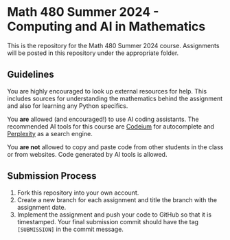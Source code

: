# Math 480 Summer 2024 - Computing and AI in Mathematics

This is the repository for the Math 480 Summer 2024 course. Assignments will be posted in this repository under the appropriate folder.

## Guidelines
You are highly encouraged to look up external resources for help. This includes sources for understanding the mathematics behind the assignment and also for learning any Python specifics.

You **are** allowed (and encouraged!) to use AI coding assistants. The recommended AI tools for this course are [Codeium](https://codeium.com) for autocomplete and [Perplexity](https://perplexity.ai) as a search engine.

You **are not** allowed to copy and paste code from other students in the class or from websites. Code generated by AI tools is allowed.

## Submission Process
1. Fork this repository into your own account.
2. Create a new branch for each assignment and title the branch with the assignment date.
3. Implement the assignment and push your code to GitHub so that it is timestamped. Your final submission commit should have the tag `[SUBMISSION]` in the commit message.